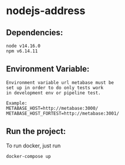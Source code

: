 # nodejs-address

## Dependencies:

```
node v14.16.0
npm v6.14.11
```

## Environment Variable:

```
Environment variable url metabase must be
set up in order to do only tests work
in development env or pipeline test.

Example:
METABASE_HOST=http://metabase:3000/
METABASE_HOST_FORTEST=http://metabase:3001/
```

## Run the project:

To run docker, just run 
```
docker-compose up 
```
